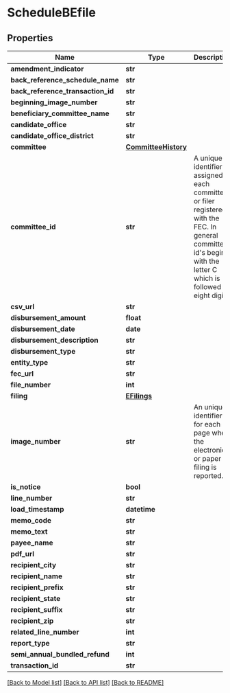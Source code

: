 # ScheduleBEfile

## Properties
Name | Type | Description | Notes
------------ | ------------- | ------------- | -------------
**amendment_indicator** | **str** |  | [optional]
**back_reference_schedule_name** | **str** |  | [optional]
**back_reference_transaction_id** | **str** |  | [optional]
**beginning_image_number** | **str** |  | [optional]
**beneficiary_committee_name** | **str** |  | [optional]
**candidate_office** | **str** |  | [optional]
**candidate_office_district** | **str** |  | [optional]
**committee** | [**CommitteeHistory**](CommitteeHistory.md) |  | [optional]
**committee_id** | **str** |  A unique identifier assigned to each committee or filer registered with the FEC. In general committee id&#39;s begin with the letter C which is followed by eight digits.  | [optional]
**csv_url** | **str** |  | [optional]
**disbursement_amount** | **float** |  | [optional]
**disbursement_date** | **date** |  | [optional]
**disbursement_description** | **str** |  | [optional]
**disbursement_type** | **str** |  | [optional]
**entity_type** | **str** |  | [optional]
**fec_url** | **str** |  | [optional]
**file_number** | **int** |  |
**filing** | [**EFilings**](EFilings.md) |  | [optional]
**image_number** | **str** |  An unique identifier for each page where the electronic or paper filing is reported.  | [optional]
**is_notice** | **bool** |  | [optional]
**line_number** | **str** |  | [optional]
**load_timestamp** | **datetime** |  | [optional]
**memo_code** | **str** |  | [optional]
**memo_text** | **str** |  | [optional]
**payee_name** | **str** |  | [optional]
**pdf_url** | **str** |  | [optional]
**recipient_city** | **str** |  | [optional]
**recipient_name** | **str** |  | [optional]
**recipient_prefix** | **str** |  | [optional]
**recipient_state** | **str** |  | [optional]
**recipient_suffix** | **str** |  | [optional]
**recipient_zip** | **str** |  | [optional]
**related_line_number** | **int** |  |
**report_type** | **str** |  | [optional]
**semi_annual_bundled_refund** | **int** |  | [optional]
**transaction_id** | **str** |  | [optional]

[[Back to Model list]](../README.md#documentation-for-models) [[Back to API list]](../README.md#documentation-for-api-endpoints) [[Back to README]](../README.md)
